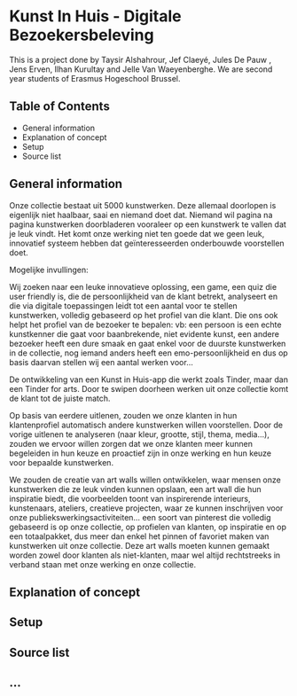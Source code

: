 # Kunst In Huis - Digitale Bezoekersbeleving
This is a project done by Taysir Alshahrour, Jef Claeyé, Jules De Pauw
, Jens Erven, Ilhan Kurultay and Jelle Van Waeyenberghe. We are second year students of Erasmus Hogeschool Brussel.


## Table of Contents
* General information
* Explanation of concept
* Setup
* Source list


## General information
Onze collectie bestaat uit 5000 kunstwerken. Deze allemaal doorlopen is eigenlijk niet haalbaar, saai en niemand doet dat. Niemand wil pagina na pagina kunstwerken doorbladeren vooraleer op een kunstwerk te vallen dat je leuk vindt.  Het komt onze werking niet ten goede dat we geen leuk, innovatief systeem hebben dat geïnteresseerden onderbouwde voorstellen doet. 

Mogelijke invullingen:  
	
Wij zoeken naar een leuke innovatieve oplossing, een game,  een quiz die user friendly is, die de persoonlijkheid van de klant betrekt, analyseert en die via digitale toepassingen leidt tot een aantal voor te stellen kunstwerken, volledig gebaseerd op het profiel van die klant. Die ons ook helpt het profiel van de bezoeker te bepalen: vb: een persoon is een echte kunstkenner die gaat voor baanbrekende, niet evidente kunst, een andere bezoeker heeft een dure smaak en gaat enkel voor de duurste kunstwerken in de collectie, nog iemand anders heeft een emo-persoonlijkheid en dus op basis daarvan stellen wij een aantal werken voor…   
	
De ontwikkeling van een Kunst in Huis-app die werkt zoals Tinder, maar dan een Tinder for arts. Door te swipen doorheen werken uit onze collectie komt de klant tot de juiste match. 
	
Op basis van eerdere uitlenen, zouden we onze klanten in hun klantenprofiel automatisch andere kunstwerken willen voorstellen. Door de vorige uitlenen te analyseren (naar kleur, grootte, stijl, thema, media…), zouden we ervoor willen zorgen dat we onze klanten meer kunnen begeleiden in hun keuze en proactief zijn in onze werking en hun keuze voor bepaalde kunstwerken.  
	
We zouden de creatie van art walls willen ontwikkelen, waar mensen onze kunstwerken die ze leuk vinden kunnen opslaan, een art wall die hun inspiratie biedt, die voorbeelden toont van inspirerende interieurs, kunstenaars, ateliers, creatieve projecten, waar ze kunnen inschrijven voor onze publiekswerkingsactiviteiten… een soort van pinterest die volledig gebaseerd is op onze collectie, op profielen van klanten, op inspiratie en op een totaalpakket, dus meer dan enkel het pinnen of favoriet maken van kunstwerken uit onze collectie. Deze art walls moeten kunnen gemaakt worden zowel door klanten als niet-klanten, maar wel altijd rechtstreeks in verband staan met onze werking en onze collectie.

## Explanation of concept


## Setup

## Source list

## ...
